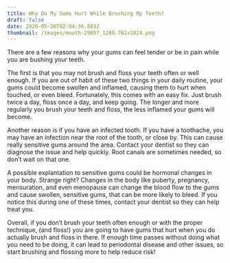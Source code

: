 ```yaml
---
title: Why Do My Gums Hurt While Brushing My Teeth?
draft: false
date: 2020-05-26T02:04:36.881Z
thumbnail: /images/mouth-29657_1280-761x1024.png
---
```


There are a few reasons why your gums can feel tender or be in pain while you are bushing your teeth.

The first is that you may not brush and floss your teeth often or well enough. If you are out of habit of these two things in your daily routine, your gums could become swollen and inflamed, causing them to hurt when touched, or even bleed. Fortunately, this comes with an easy fix. Just brush twice a day, floss once a day, and keep going. The longer and more regularly you brush your teeth and floss, the less inflamed your gums will become.

Another reason is if you have an infected tooth. If you have a toothache, you may have an infection near the root of the tooth, or close by. This can cause really sensitive gums around the area. Contact your dentist so they can diagnose the issue and help quickly. Root canals are sometimes needed, so don’t wait on that one.

A possible explantation to sensitive gums could be hormonal changes in your body. Strange right? Changes in the body like puberty, pregnancy, mensuration, and even menopause can change the blood flow to the gums and cause swollen, sensitive gums, that can be more likely to bleed. If you notice this during one of these times, contact your dentist so they can help treat you.

Overall, if you don’t brush your teeth often enough or with the proper technique, (and floss!) you are going to have gums that hurt when you do actually brush and floss in there. If enough time passes without doing what you need to be doing, it can lead to periodontal disease and other issues, so start brushing and flossing more to help reduce risk!
